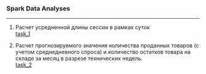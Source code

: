 ### Spark Data Analyses
---  
1) Расчет усредненной длины сессии в рамках суток  
  [task_1](task_1.ipynb "task_1.ipynb")  

2) Расчет прогнозируемого значения количества проданных товаров (с учетом среднедневного спроса) и количество остатков товара на складе за месяц в разрезе
технических недель.  
  [task_2](task_2.ipynb "task_2.ipynb")  

